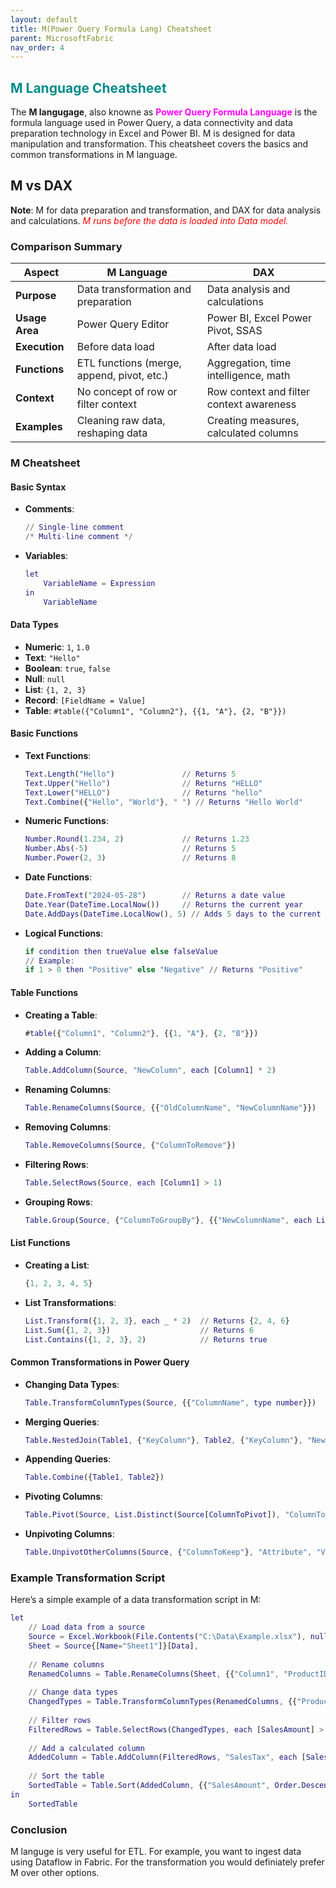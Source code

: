 ```yaml
---
layout: default
title: M(Power Query Formula Lang) Cheatsheet
parent: MicrosoftFabric
nav_order: 4
---
```


## <span style="color: DarkCyan">**M** Language Cheatsheet</span>

The **M langugage**, also knowne as <span style="color: magenta">**Power Query Formula Language**</span> is the formula language used in Power Query, a data connectivity and data preparation technology in Excel and Power BI. M is designed for data manipulation and transformation. This cheatsheet covers the basics and common transformations in M language.

## M vs DAX

**Note**:  M for data preparation and transformation, and DAX for data analysis and calculations. <span style="color: red">*M runs before the data is loaded into Data model.*</span>


### Comparison Summary

| Aspect            | M Language                                | DAX                                      |
|-------------------|-------------------------------------------|------------------------------------------|
| **Purpose**       | Data transformation and preparation       | Data analysis and calculations           |
| **Usage Area**    | Power Query Editor                        | Power BI, Excel Power Pivot, SSAS        |
| **Execution**     | Before data load                          | After data load                          |
| **Functions**     | ETL functions (merge, append, pivot, etc.)| Aggregation, time intelligence, math     |
| **Context**       | No concept of row or filter context       | Row context and filter context awareness |
| **Examples**      | Cleaning raw data, reshaping data         | Creating measures, calculated columns    |

### M Cheatsheet
#### **Basic Syntax**
- **Comments**: 
  ```m
  // Single-line comment
  /* Multi-line comment */
  ```

- **Variables**: 
  ```m
  let
      VariableName = Expression
  in
      VariableName
  ```

#### **Data Types**
- **Numeric**: `1`, `1.0`
- **Text**: `"Hello"`
- **Boolean**: `true`, `false`
- **Null**: `null`
- **List**: `{1, 2, 3}`
- **Record**: `[FieldName = Value]`
- **Table**: `#table({"Column1", "Column2"}, {{1, "A"}, {2, "B"}})`

#### **Basic Functions**
- **Text Functions**:
  ```m
  Text.Length("Hello")               // Returns 5
  Text.Upper("Hello")                // Returns "HELLO"
  Text.Lower("HELLO")                // Returns "hello"
  Text.Combine({"Hello", "World"}, " ") // Returns "Hello World"
  ```

- **Numeric Functions**:
  ```m
  Number.Round(1.234, 2)             // Returns 1.23
  Number.Abs(-5)                     // Returns 5
  Number.Power(2, 3)                 // Returns 8
  ```

- **Date Functions**:
  ```m
  Date.FromText("2024-05-28")        // Returns a date value
  Date.Year(DateTime.LocalNow())     // Returns the current year
  Date.AddDays(DateTime.LocalNow(), 5) // Adds 5 days to the current date
  ```

- **Logical Functions**:
  ```m
  if condition then trueValue else falseValue
  // Example:
  if 1 > 0 then "Positive" else "Negative" // Returns "Positive"
  ```

#### **Table Functions**
- **Creating a Table**:
  ```m
  #table({"Column1", "Column2"}, {{1, "A"}, {2, "B"}})
  ```

- **Adding a Column**:
  ```m
  Table.AddColumn(Source, "NewColumn", each [Column1] * 2)
  ```

- **Renaming Columns**:
  ```m
  Table.RenameColumns(Source, {{"OldColumnName", "NewColumnName"}})
  ```

- **Removing Columns**:
  ```m
  Table.RemoveColumns(Source, {"ColumnToRemove"})
  ```

- **Filtering Rows**:
  ```m
  Table.SelectRows(Source, each [Column1] > 1)
  ```

- **Grouping Rows**:
  ```m
  Table.Group(Source, {"ColumnToGroupBy"}, {{"NewColumnName", each List.Sum([ColumnToSum]), type number}})
  ```

#### **List Functions**
- **Creating a List**:
  ```m
  {1, 2, 3, 4, 5}
  ```

- **List Transformations**:
  ```m
  List.Transform({1, 2, 3}, each _ * 2)  // Returns {2, 4, 6}
  List.Sum({1, 2, 3})                    // Returns 6
  List.Contains({1, 2, 3}, 2)            // Returns true
  ```

#### **Common Transformations in Power Query**
- **Changing Data Types**:
  ```m
  Table.TransformColumnTypes(Source, {{"ColumnName", type number}})
  ```

- **Merging Queries**:
  ```m
  Table.NestedJoin(Table1, {"KeyColumn"}, Table2, {"KeyColumn"}, "NewColumn")
  ```

- **Appending Queries**:
  ```m
  Table.Combine({Table1, Table2})
  ```

- **Pivoting Columns**:
  ```m
  Table.Pivot(Source, List.Distinct(Source[ColumnToPivot]), "ColumnToPivot", "ValueColumn")
  ```

- **Unpivoting Columns**:
  ```m
  Table.UnpivotOtherColumns(Source, {"ColumnToKeep"}, "Attribute", "Value")
  ```

### Example Transformation Script

Here’s a simple example of a data transformation script in M:

```m
let
    // Load data from a source
    Source = Excel.Workbook(File.Contents("C:\Data\Example.xlsx"), null, true),
    Sheet = Source{[Name="Sheet1"]}[Data],
    
    // Rename columns
    RenamedColumns = Table.RenameColumns(Sheet, {{"Column1", "ProductID"}, {"Column2", "SalesAmount"}}),
    
    // Change data types
    ChangedTypes = Table.TransformColumnTypes(RenamedColumns, {{"ProductID", Int64.Type}, {"SalesAmount", type number}}),
    
    // Filter rows
    FilteredRows = Table.SelectRows(ChangedTypes, each [SalesAmount] > 100),
    
    // Add a calculated column
    AddedColumn = Table.AddColumn(FilteredRows, "SalesTax", each [SalesAmount] * 0.1),
    
    // Sort the table
    SortedTable = Table.Sort(AddedColumn, {{"SalesAmount", Order.Descending}})
in
    SortedTable
```

### Conclusion

M languge is very useful for ETL. For example, you want to ingest data using Dataflow in Fabric. For the transformation you would definiately prefer M over other options.